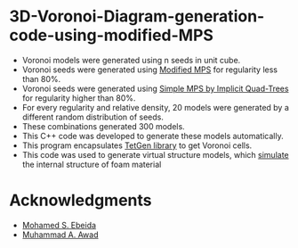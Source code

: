 # 3D-Voronoi-Diagram-generation-code-using-modified-MPS
- Voronoi models were generated using n seeds in unit cube.
- Voronoi seeds were generated using [Modified MPS](http://www.cs.sandia.gov/~samitch/papers/cccg-present.pdf) for regularity less than 80%.
- Voronoi seeds were generated using [Simple MPS by Implicit Quad-Trees](https://link.springer.com/chapter/10.1007%2F978-3-662-44900-4_13) for regularity higher than 80%.
- For every regularity and relative density, 20 models were generated by a different random distribution of seeds. 
- These combinations generated 300 models.
- This C++ code was developed to generate these models automatically.
- This program encapsulates [TetGen library](http://wias-berlin.de/software/tetgen/) to get Voronoi cells. 
- This code was used to generate virtual structure models, which [simulate](https://academy.3ds.com/en/projects/open-cell-aluminum-foam-compression-simulation-using-3-d-voronoi-diagram-model?page=5) the internal structure of foam material 
# Acknowledgments
- [Mohamed S. Ebeida](http://www.msebeida.net/)
- [Muhammad A. Awad](https://sites.google.com/site/muhammadaawad/home)

